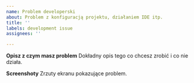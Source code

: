 ```yaml
---
name: Problem developerski
about: Problem z konfiguracją projektu, działaniem IDE itp.
title: ''
labels: development issue
assignees: ''

---
```


**Opisz z czym masz problem**
Dokładny opis tego co chcesz zrobić i co nie działa.

**Screenshoty**
Zrzuty ekranu pokazujące problem.
